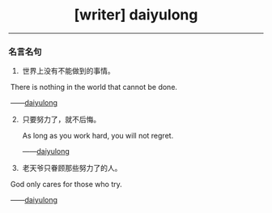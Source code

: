 <h1><center>[writer] daiyulong</center></h1>

---

### 名言名句

1. ​                                                                                                   世界上没有不能做到的事情。

​                                                                      There is nothing in the world that cannot be done.

​                                                                                                                                                         ——[daiyulong](https://daiyulong2024.github.io/writer/daiyulong.html)

2. ​                                                                                                          只要努力了，就不后悔。

   ​                                                                     As long as you work hard, you will not regret.

   ​                                                                                                                                                 ——[daiyulong](https://daiyulong2024.github.io/writer/daiyulong.html)

3. ​                                                                                               老天爷只眷顾那些努力了的人。

​                                                                                                 God only cares for those who try.

​                                                                                                                                                         ——[daiyulong](https://daiyulong2024.github.io/writer/daiyulong.html)